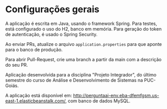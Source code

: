 # Configurações gerais

A aplicação é escrita em Java, usando o framework Spring.
Para testes, está configurado o uso do H2, banco em memória.
Para geração do token de autenticação, é usado o Spring Security.

Ao enviar PRs, atualize o arquivo `application.properties` para que aponte para o banco de produção.

Para abrir Pull-Request, crie uma branch a partir da main com a descrição do seu PR.

Aplicação desenvolvida para a disciplina "Projeto Integrador", do último semestre 
do curso de Análise e Desenvolvimento de Sistemas na PUC-Goiás.

A aplicação está disponível em: http://perguntaai-env.eba-dfemfgsm.us-east-1.elasticbeanstalk.com/, com banco de dados MySQL.
